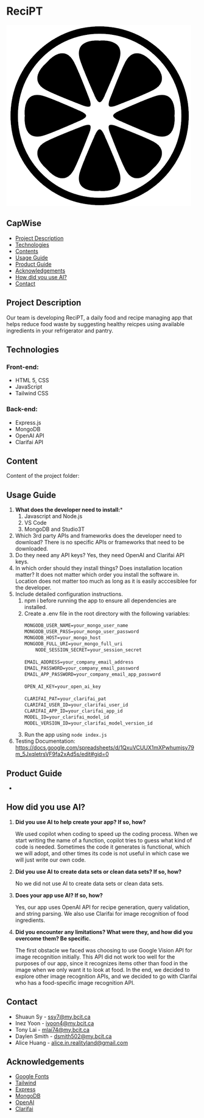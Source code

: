 # ReciPT
![Alt text](https://github.com/Inez-y/2800-2024410-DTC08/blob/main/public/recipt_logo.png?raw=true "ReciPT Logo")
## CapWise

* [Project Description](#project-description)
* [Technologies](#technologies)
* [Contents](#content)
* [Usage Guide](#usage-guide)
* [Product Guide](#product-guide)
* [Acknowledgements](#acknowledgements)
* [How did you use AI?](#how-did-you-use-ai)
* [Contact](#contact)


## Project Description
Our team is developing ReciPT, a daily food and recipe managing app that helps reduce food waste by suggesting healthy reicpes using available ingredients in your refrigerator and pantry. 
	
## Technologies
### Front-end:
* HTML 5, CSS
* JavaScript
* Tailwind CSS
### Back-end:
* Express.js 
* MongoDB 
* OpenAI API
* Clarifai API
	
## Content
Content of the project folder:

## Usage Guide
1. **What does the developer need to install:***
    1. Javascript and Node.js
    2. VS Code
    3. MongoDB and Studio3T
2. Which 3rd party APIs and frameworks does the developer need to download?
    There is no specific APIs or frameworks that need to be downloaded.
3. Do they need any API keys?
    Yes, they need OpenAI and Clarifai API keys.
4. In which order should they install things? Does installation location matter?
    It does not matter which order you install the software in. Location does not matter too much as long as it is easily acccesiblee for the developer.
5. Include detailed configuration instructions.
    1. npm i before running the app to ensure all dependencies are installed.
    2. Create a .env file in the root directory with  the following variables:
        ```
        MONGODB_USER_NAME=your_mongo_user_name
        MONGODB_USER_PASS=your_mongo_user_password
        MONGODB_HOST=your_mongo_host
        MONGODB_FULL_URI=your_mongo_full_uri
            NODE_SESSION_SECRET=your_session_secret

        EMAIL_ADDRESS=your_company_email_address
        EMAIL_PASSWORD=your_company_email_password
        EMAIL_APP_PASSWORD=your_company_email_app_password

        OPEN_AI_KEY=your_open_ai_key

        CLARIFAI_PAT=your_clarifai_pat
        CLARIFAI_USER_ID=your_clarifai_user_id
        CLARIFAI_APP_ID=your_clarifai_app_id
        MODEL_ID=your_clarifai_model_id
        MODEL_VERSION_ID=your_clarifai_model_version_id
        ```
    3. Run the app using `node index.js`
6. Testing Documentation:
    https://docs.google.com/spreadsheets/d/1QxuVCUUX1mXPwhumjsy79m_5JxqletrsVF9fa2xAd5s/edit#gid=0

## Product Guide
- 

## How did you use AI?
1. **Did you use AI to help create your app? If so, how?**
   
   We used copilot when coding to speed up the coding process. When we start writing the name of a function, copilot tries to guess what kind of code is needed. Sometimes the code it generates is functional, which we will adopt, and other times its code is not useful in which case we will just write our own code. 
2. **Did you use AI to create data sets or clean data sets? If so, how?**
   
   No we did not use AI to create data sets or clean data sets.
3. **Does your app use AI? If so, how?**
   
   Yes, our app uses OpenAI API for recipe generation, query validation, and string parsing. We also use Clarifai for image recognition of food ingredients.
4. **Did you encounter any limitations? What were they, and how did you overcome them? Be specific.**

   The first obstacle we faced was choosing to use Google Vision API for image recognition initially. This API did not work too well for the purposes of our app, since it recognizes items other than food in the image when we only want it to look at food. In the end, we decided to explore other image recognition APIs, and we decided to go with Clarifai who has a food-specific image recognition API.

## Contact 
* Shuaun Sy - ssy7@my.bcit.ca
* Inez Yoon - iyoon4@my.bcit.ca
* Tony Lai - mlai74@my.bcit.ca
* Daylen Smith - dsmith502@my.bcit.ca
* Alice Huang - alice.in.realityland@gmail.com

## Acknowledgements 
* <a href="https://fonts.google.com/">Google Fonts</a>
* <a href="https://tailwindcss.com/">Tailwind</a>
* <a href="https://expressjs.com/">Express</a>
* <a href="https://www.mongodb.com/">MongoDB</a>
* <a href="https://openai.com/">OpenAI</a>
* <a href="https://www.clarifai.com/">Clarifai</a>